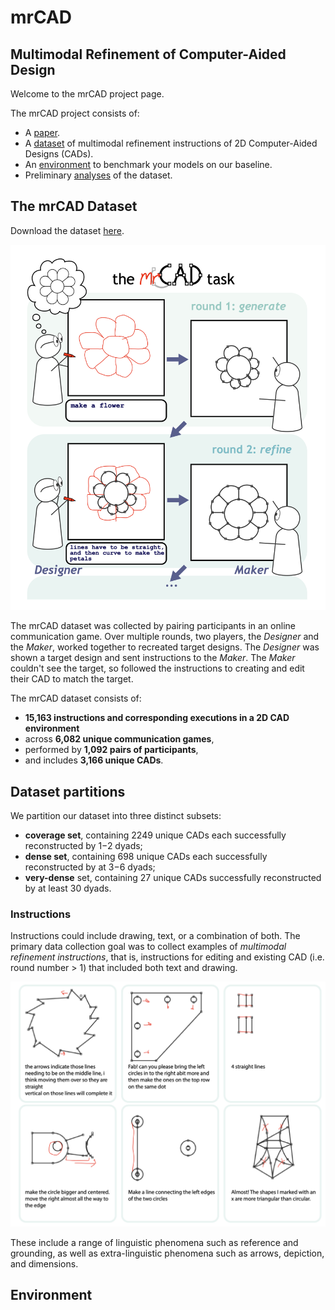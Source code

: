 # mrCAD
## Multimodal Refinement of Computer-Aided Design

Welcome to the mrCAD project page.

The mrCAD project consists of:
- A [paper](arxiv).
- A [dataset](data/mrcad_dataset.csv.zip) of multimodal refinement instructions of 2D Computer-Aided Designs (CADs).
- An [environment]() to benchmark your models on our baseline.
- Preliminary [analyses]() of the dataset.

## The mrCAD Dataset

Download the dataset [here](data/mrcad_dataset.csv.zip).

![Image](img/task.png)

The mrCAD dataset was collected by pairing participants in an online communication game.
Over multiple rounds, two players, the *Designer* and the *Maker*, worked together to recreated target designs.
The *Designer* was shown a target design and sent instructions to the *Maker*.
The *Maker* couldn't see the target, so followed the instructions to creating and edit their CAD to match the target.

The mrCAD dataset consists of:
- **15,163 instructions and corresponding executions in a 2D CAD environment**
- across **6,082 unique communication games**,
- performed by **1,092 pairs of participants**,
- and includes **3,166 unique CADs**.

## Dataset partitions

We partition our dataset into three distinct subsets:
- **coverage set**, containing 2249 unique CADs each successfully reconstructed by 1−2 dyads;
- **dense set**, containing 698 unique CADs each successfully reconstructed by at 3−6 dyads;
- **very-dense** set, containing 27 unique CADs successfully reconstructed by at least 30 dyads.


### Instructions

Instructions could include drawing, text, or a combination of both.
The primary data collection goal was to collect examples of *multimodal refinement instructions*, that is, instructions for editing and existing CAD (i.e. round number > 1) that included both text and drawing.

![Image](img/example_instructions.png)

These include a range of linguistic phenomena such as reference and grounding, as well as extra-linguistic phenomena such as arrows, depiction, and dimensions.


## Environment
